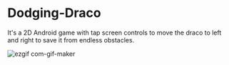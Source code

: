 # Dodging-Draco
It's a 2D Android game with tap screen controls to move the draco to left and right to save it from endless obstacles.

![ezgif com-gif-maker](https://user-images.githubusercontent.com/69526660/125190175-5fabe680-e259-11eb-907e-011ec63e3935.gif)

